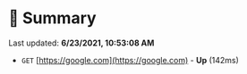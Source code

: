 # 📖 Summary
Last updated: **6/23/2021, 10:53:08 AM**

- `GET` [https://google.com](https://google.com) - **Up** (142ms)
